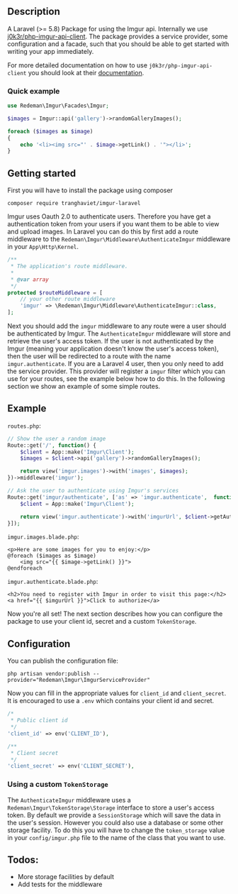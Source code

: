 ## Description
A Laravel (>= 5.8) Package for using the Imgur api. Internally we use [j0k3r/php-imgur-api-client](https://github.com/j0k3r/php-imgur-api-client).
The package provides a service provider, some configuration and a facade, such that you should be able to get started with writing your app immediately.

For more detailed documentation on how to use `j0k3r/php-imgur-api-client` you should look at their [documentation](https://github.com/j0k3r/php-imgur-api-client).

### Quick example
```php
use Redeman\Imgur\Facades\Imgur;

$images = Imgur::api('gallery')->randomGalleryImages();

foreach ($images as $image)
{
    echo '<li><img src="' . $image->getLink() . '"></li>';
}
```

## Getting started
First you will have to install the package using composer
```
composer require tranghaviet/imgur-laravel
```
Imgur uses Oauth 2.0 to authenticate users. Therefore you have get a authentication token from your users if you want them to be able to view and upload images.
In Laravel you can do this by first add a route middleware to the `Redeman\Imgur\Middleware\AuthenticateImgur` middleware in your `App\Http\Kernel`.
```php
/**
 * The application's route middleware.
 *
 * @var array
 */
protected $routeMiddleware = [
    // your other route middleware
    'imgur' => \Redeman\Imgur\Middleware\AuthenticateImgur::class,
];
```
Next you should add the `imgur` middleware to any route were a user should be authenticated by Imgur.
The `AuthenticateImgur` middleware will store and retrieve the user's access token.
If the user is not authenticated by the Imgur (meaning your application doesn't know the user's access token), then the user will be redirected to a route with the name `imgur.authenticate`.
If you are a Laravel 4 user, then you only need to add the service provider. This provider will register a `imgur` filter which you can use for your routes, see the example below how to do this.
In the following section we show an example of some simple routes.


## Example
`routes.php`:
```php
// Show the user a random image
Route::get('/', function() {
    $client = App::make('Imgur\Client');
    $images = $client->api('gallery')->randomGalleryImages();

    return view('imgur.images')->with('images', $images);
})->middleware('imgur');

// Ask the user to authenticate using Imgur's services
Route::get('imgur/authenticate', ['as' => 'imgur.authenticate',  function() {
    $client = App::make('Imgur\Client');

    return view('imgur.authenticate')->with('imgurUrl', $client->getAuthenticationUrl());
}]);
```

`imgur.images.blade.php`:
```blade
<p>Here are some images for you to enjoy:</p>
@foreach ($images as $image)
    <img src="{{ $image->getLink() }}">
@endforeach
```

`imgur.authenticate.blade.php`:
```blade
<h2>You need to register with Imgur in order to visit this page:</h2>
<a href="{{ $imgurUrl }}">Click to authorize</a>
```

Now you're all set! The next section describes how you can configure the package to use your client id, secret and a custom `TokenStorage`.

## Configuration

You can publish the configuration file:

```
php artisan vendor:publish --provider="Redeman\Imgur\ImgurServiceProvider"
```

Now you can fill in the appropriate values for `client_id` and `client_secret`. It is encouraged to use a `.env` which contains your client id and secret.
```php
/*
 * Public client id
 */
'client_id' => env('CLIENT_ID'),

/**
 * Client secret
 */
'client_secret' => env('CLIENT_SECRET'),
```

### Using a custom `TokenStorage`
The `AuthenticateImgur` middleware uses a `Redeman\Imgur\TokenStorage\Storage` interface to store a user's access token. By default we provide a `SessionStorage` which will save the data in the user's session.
However you could also use a database or some other storage facility. To do this you will have to change the `token_storage` value in your `config/imgur.php` file to the name of the class that you want to use.

## Todos:
- More storage facilities by default
- Add tests for the middleware
